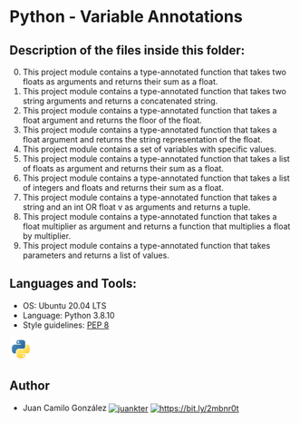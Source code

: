 # Python - Variable Annotations

## Description of the files inside this folder:


0. This project module contains a type-annotated function that takes two floats as arguments and returns their sum as a float.
1. This project module contains a type-annotated function that takes two string arguments and returns a concatenated string.
2. This project module contains a type-annotated function that takes a float argument and returns the floor of the float.
3. This project module contains a type-annotated function that takes a float argument and returns the string representation of the float.
4. This project module contains a set of variables with specific values.
5. This project module contains a type-annotated function that takes a list of floats as argument and returns their sum as a float.
6. This project module contains a type-annotated function that takes a list of integers and floats and returns their sum as a float.
7. This project module contains a type-annotated function that takes a string and an int OR float v as arguments and returns a tuple.
8. This project module contains a type-annotated function that takes a float multiplier as argument and returns a function that multiplies a float by multiplier.
9. This project module contains a type-annotated function that takes parameters and returns a list of values.

## Languages and Tools:

- OS: Ubuntu 20.04 LTS
- Language: Python 3.8.10
- Style guidelines: [PEP 8](https://www.python.org/dev/peps/pep-0008/)

<p align="left"> <a href="https://www.python.org" target="_blank" rel="noreferrer"> <img src="https://raw.githubusercontent.com/devicons/devicon/master/icons/python/python-original.svg" alt="python" width="40" height="40"/> </a> </p>


## Author

- Juan Camilo González <a href="https://twitter.com/juankter" target="blank"><img align="center" src="https://raw.githubusercontent.com/rahuldkjain/github-profile-readme-generator/master/src/images/icons/Social/twitter.svg" alt="juankter" height="30" width="40" /></a>
<a href="https://bit.ly/2MBNR0t" target="blank"><img align="center" src="https://raw.githubusercontent.com/rahuldkjain/github-profile-readme-generator/master/src/images/icons/Social/linked-in-alt.svg" alt="https://bit.ly/2mbnr0t" height="30" width="40" /></a>
